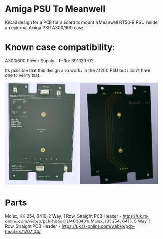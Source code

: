 # Amiga PSU To Meanwell
KiCad design for a PCB for a board to mount a Meanwell RT50-B PSU inside an external Amiga PSU A300/600 case.

# Known case compatibility:
A300/600 Power Supply - P-No: 391029-02

Its possible that this design also works in the A1200 PSU but i don't have one to verify that.

![Picture of front of PCB](https://github.com/davepoo/AmigaPSUToMeanwell/blob/master/KiKadAmigaMeanwell/Renders/FrontBackV101.jpg)

# Parts
Molex, KK 254, 6410, 2 Way, 1 Row, Straight PCB Header - https://uk.rs-online.com/web/p/pcb-headers/4838461/
Molex, KK 254, 6410, 5 Way, 1 Row, Straight PCB Header - https://uk.rs-online.com/web/p/pcb-headers/1707104/


